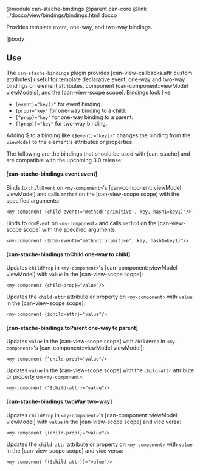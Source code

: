 @module can-stache-bindings
@parent can-core
@link ../docco/view/bindings/bindings.html docco

Provides template event, one-way, and two-way bindings. 

@body

## Use

The `can-stache-bindings` plugin provides [can-view-callbacks.attr custom attributes] useful for template declarative event, one-way and two-way 
bindings on element attributes, component [can-component::viewModel viewModels], and the [can-view-scope scope]. Bindings look like:

- `(event)="key()"` for event binding.
- `{prop}="key"` for one-way binding to a child.
- `{^prop}="key"` for one-way binding to a parent.
- `{(prop)}="key"` for two-way binding.

Adding $ to a binding like `($event)="key()"` changes the binding from the `viewModel` to the element's attributes or properties.

The following are the bindings that should be used with [can-stache] and are compatible with the upcoming 
3.0 release:

#### [can-stache-bindings.event event]

Binds to `childEvent` on `<my-component>`'s [can-component::viewModel viewModel] and calls 
`method` on the [can-view-scope scope] with the specified arguments:

```
<my-component (child-event)="method('primitive', key, hash1=key1)"/>
```

Binds to `domEvent` on `<my-component>` and calls 
`method` on the [can-view-scope scope] with the specified arguments.

```
<my-component ($dom-event)="method('primitive', key, hash1=key1)"/>
```

#### [can-stache-bindings.toChild one-way to child]

Updates `childProp` in `<my-component>`'s [can-component::viewModel viewModel] with `value` in the [can-view-scope scope]:

```
<my-component {child-prop}="value"/>
```

Updates the `child-attr` attribute or property on `<my-component>` with `value` 
in the [can-view-scope scope]:

```
<my-component {$child-attr}="value"/>
```

#### [can-stache-bindings.toParent one-way to parent]

Updates `value` in the [can-view-scope scope]  with `childProp` 
in `<my-component>`'s [can-component::viewModel viewModel]:

```
<my-component {^child-prop}="value"/>
```

Updates `value` 
in the [can-view-scope scope] with the `child-attr` attribute or property on `<my-component>`:

```
<my-component {^$child-attr}="value"/>
```

#### [can-stache-bindings.twoWay two-way]

Updates `childProp` in `<my-component>`'s [can-component::viewModel viewModel] with `value` in the [can-view-scope scope] and vice versa:

```
<my-component {(child-prop)}="value"/>
```

Updates the `child-attr` attribute or property on `<my-component>` with `value` 
in the [can-view-scope scope] and vice versa:

```
<my-component {($child-attr)}="value"/>
```

